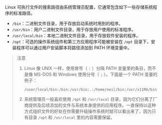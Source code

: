 Linux  可执行文件的搜索路径由系统管理员配置，它通常包含如下一些存储系统程序的标准路径。

+ `/bin`：二进制文件目录，用于存放启动系统时用到的程序。
+ `/usr/bin`：用户二进制文件目录，用于存放用户使用的标准程序。
+ `/usr/local/bin`：本地二进制文件目录，用于存放软件安装的程序。
+ `/opt`：可选的操作系统组件和第三方应用程序可能被安装在 `/opt` 目录下，安装程序可以通过用户安装脚本将路径添加到 PATH 环境变量中。

> 注意
>
> 1. Linux 像 UNIX 一样，使用冒号（ `:` ）分隔 PATH 变量里的条目，而不是像 MS-DOS 和 Windows 使用分号（ `;` ）。下面是一个 PATH 变量的例子：
>
>    ```
>    /user/local/bin:/bin:/usr/bin:.:/home/neil/bin:/usr/x11R6/bin
>    ```
>
> 2. 系统管理员一般喜欢使用 `/opt` 和 `/usr/local` 目录，因为它们分离了厂商提供及后续添加的文件与系统本身提供的应用程序。一直保持以这种方式组织文件的好处在你需要升级操作系统时就可以看出来了，因为只有目录 `/opt` 和 `/usr/local` 里的内容需要保留。
>
> 